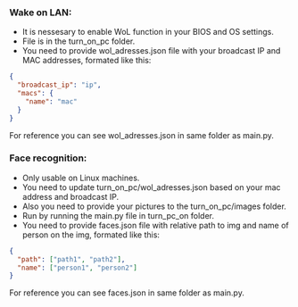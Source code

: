 ### Wake on LAN:

- It is nessesary to enable WoL function in your BIOS and OS settings.
- File is in the turn_on_pc folder.
- You need to provide wol_adresses.json file with your broadcast IP and MAC addresses, formated like this:

```json
{
  "broadcast_ip": "ip",
  "macs": {
    "name": "mac"
  }
}
```

For reference you can see wol_adresses.json in same folder as main.py.

### Face recognition:

- Only usable on Linux machines.
- You need to update turn_on_pc/wol_adresses.json based on your mac address and broadcast IP.
- Also you need to provide your pictures to the turn_on_pc/images folder.
- Run by running the main.py file in turn_pc_on folder.
- You need to provide faces.json file with relative path to img and name of person on the img, formated like this:

```json
{
  "path": ["path1", "path2"],
  "name": ["person1", "person2"]
}
```

For reference you can see faces.json in same folder as main.py.
